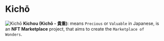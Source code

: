 # Kichō

![Kichō](https://user-images.githubusercontent.com/62159014/205102869-6e57217c-98b1-4a53-a36a-f396cfdca54f.png)
**Kichou (Kichō - **貴重**)**: means `Precious` or `Valuable` in Japanese, is an **NFT Marketplace** project, that aims to create the `Marketplace of Wonders`.